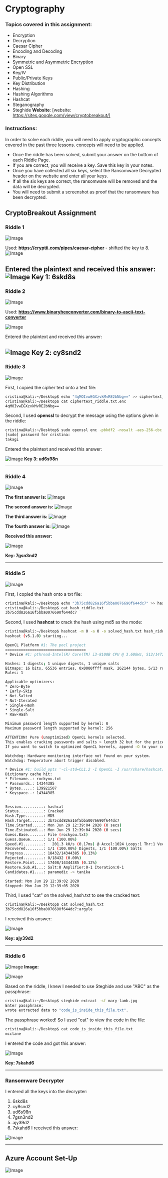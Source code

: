 # Cryptography
### Topics covered in this assignment:
- Encryption
- Decryption
- Caesar Cipher
- Encoding and Decoding
- Binary
- Symmetric and Asymmetric Encryption
- Open SSL
- Key/IV
- Public/Private Keys
- Key Distribution
- Hashing
- Hashing Algorithms
- Hashcat
- Steganography
- Steghide
**Website**: [website: https://sites.google.com/view/cryptobreakout/]

### Instructions:
In order to solve each riddle, you will need to apply cryptographic concepts covered in the past three lessons.
concepts will need to be applied.
- Once the riddle has been solved, submit your answer on the bottom of each Riddle Page.
- If you are correct, you will receive a key. Save this key in your notes.
- Once you have collected all six keys, select the Ransomware Decrypted header on the website and enter all your keys.
- If all the six keys are correct, the ransomware will be removed and the data will be decrypted.
- You will need to submit a screenshot as proof that the ransomware has been decrypted.
## CryptoBreakout Assignment
### Riddle 1

![Image](https://github.com/criscollazos/ucla-cybersecurity-assignments/blob/master/images/Cryptography21.png)


Used: **https://cryptii.com/pipes/caesar-cipher** - shifted the key to 8.
![Image](https://github.com/criscollazos/ucla-cybersecurity-assignments/blob/master/images/Cryptography20.png)

Entered the plaintext and received this answer:
![Image](https://github.com/criscollazos/ucla-cybersecurity-assignments/blob/master/images/Cryptography19.png)
**Key 1: 6skd8s**
---
### Riddle 2
![Image](https://github.com/criscollazos/ucla-cybersecurity-assignments/blob/master/images/Cryptography18.png)


Used: **https://www.binaryhexconverter.com/binary-to-ascii-text-converter**

![Image](https://github.com/criscollazos/ucla-cybersecurity-assignments/blob/master/images/Cryptography17.png)

Entered the plaintext and received this answer:

![Image](https://github.com/criscollazos/ucla-cybersecurity-assignments/blob/master/images/Cryptography16.png)
**Key 2: cy8snd2**
---
### Riddle 3

![Image](https://github.com/criscollazos/ucla-cybersecurity-assignments/blob/master/images/Cryptography15.png)

First, I copied the cipher text onto a text file:
```bash
cristina@kali:~/Desktop$ echo "4qMOIvwEGXzvkMvRE2bNbg==" >> ciphertext_riddle.txt.enc
cristina@kali:~/Desktop$ cat ciphertext_riddle.txt.enc 
4qMOIvwEGXzvkMvRE2bNbg==
```

Second, I used **openssl** to decrypt the message using the options given in the riddle:
```bash
cristina@kali:~/Desktop$ sudo openssl enc -pbkdf2 -nosalt -aes-256-cbc -in ciphertext_riddle.txt.enc -d -base64 -K 5284A3B154D99487D9D8D8508461A478C7BEB67081A64AD9A15147906E8E8564 -iv 1907C5E255F7FC9A6B47B0E789847AED
[sudo] password for cristina: 
takagi
```

Entered the plaintext and received this answer:

![Image](https://github.com/criscollazos/ucla-cybersecurity-assignments/blob/master/images/Cryptography14.png)
**Key 3: ud6s98n**

---
### Riddle 4

![Image](https://github.com/criscollazos/ucla-cybersecurity-assignments/blob/master/images/Cryptography13.png)

**The first answer is:**
![Image](https://github.com/criscollazos/ucla-cybersecurity-assignments/blob/master/images/Cryptography12.png)

**The second answer is:** 
![Image](https://github.com/criscollazos/ucla-cybersecurity-assignments/blob/master/images/Cryptography11.png)

**The third answer is:**
![Image](https://github.com/criscollazos/ucla-cybersecurity-assignments/blob/master/images/Cryptography10.png)

**The fourth answer is:**
![Image](https://github.com/criscollazos/ucla-cybersecurity-assignments/blob/master/images/Cryptography9.png)

**Received this answer:**

![Image](https://github.com/criscollazos/ucla-cybersecurity-assignments/blob/master/images/Cryptography8.png)

**Key: 7gsn3nd2**

---
### Riddle 5

![Image](https://github.com/criscollazos/ucla-cybersecurity-assignments/blob/master/images/Cryptography7.png)

First, I copied the hash onto a txt file:
```bash
cristina@kali:~/Desktop$ echo "3b75cdd826a16f5bba0076690f644dc7" >> hash_riddle.txt
cristina@kali:~/Desktop$ cat hash_riddle.txt 
3b75cdd826a16f5bba0076690f644dc7
```

Second, I used **hashcat** to crack the hash using md5 as the mode:
```bash
cristina@kali:~/Desktop$ hashcat -m 0 -a 0 -o solved_hash.txt hash_riddle.txt rockyou.txt --force
hashcat (v5.1.0) starting...

OpenCL Platform #1: The pocl project
====================================
* Device #1: pthread-Intel(R) Core(TM) i3-8100B CPU @ 3.60GHz, 512/1472 MB allocatable, 1MCU

Hashes: 1 digests; 1 unique digests, 1 unique salts
Bitmaps: 16 bits, 65536 entries, 0x0000ffff mask, 262144 bytes, 5/13 rotates
Rules: 1

Applicable optimizers:
* Zero-Byte
* Early-Skip
* Not-Salted
* Not-Iterated
* Single-Hash
* Single-Salt
* Raw-Hash

Minimum password length supported by kernel: 0
Maximum password length supported by kernel: 256

ATTENTION! Pure (unoptimized) OpenCL kernels selected.
This enables cracking passwords and salts > length 32 but for the price of drastically reduced performance.                                                           
If you want to switch to optimized OpenCL kernels, append -O to your commandline.

Watchdog: Hardware monitoring interface not found on your system.
Watchdog: Temperature abort trigger disabled.

* Device #1: build_opts '-cl-std=CL1.2 -I OpenCL -I /usr/share/hashcat/OpenCL -D LOCAL_MEM_TYPE=2 -D VENDOR_ID=64 -D CUDA_ARCH=0 -D AMD_ROCM=0 -D VECT_SIZE=8 -D DEVICE_TYPE=2 -D DGST_R0=0 -D DGST_R1=3 -D DGST_R2=2 -D DGST_R3=1 -D DGST_ELEM=4 -D KERN_TYPE=0 -D _unroll'                                                                
Dictionary cache hit:
* Filename..: rockyou.txt
* Passwords.: 14344385
* Bytes.....: 139921507
* Keyspace..: 14344385

                                                 
Session..........: hashcat
Status...........: Cracked
Hash.Type........: MD5
Hash.Target......: 3b75cdd826a16f5bba0076690f644dc7
Time.Started.....: Mon Jun 29 12:39:04 2020 (0 secs)
Time.Estimated...: Mon Jun 29 12:39:04 2020 (0 secs)
Guess.Base.......: File (rockyou.txt)
Guess.Queue......: 1/1 (100.00%)
Speed.#1.........:   201.3 kH/s (0.17ms) @ Accel:1024 Loops:1 Thr:1 Vec:8
Recovered........: 1/1 (100.00%) Digests, 1/1 (100.00%) Salts
Progress.........: 18432/14344385 (0.13%)
Rejected.........: 0/18432 (0.00%)
Restore.Point....: 17408/14344385 (0.12%)
Restore.Sub.#1...: Salt:0 Amplifier:0-1 Iteration:0-1
Candidates.#1....: paramedic -> tanika

Started: Mon Jun 29 12:39:02 2020
Stopped: Mon Jun 29 12:39:05 2020
```

Third, I used "cat" on the solved_hash.txt to see the cracked text:
```bash
cristina@kali:~/Desktop$ cat solved_hash.txt 
3b75cdd826a16f5bba0076690f644dc7:argyle 
```

I received this answer:

![Image](https://github.com/criscollazos/ucla-cybersecurity-assignments/blob/master/images/Cryptography6.png)

**Key: ajy39d2**

---
### Riddle 6
![Image](https://github.com/criscollazos/ucla-cybersecurity-assignments/blob/master/images/Cryptography5.png)
**Image:**

![Image](https://github.com/criscollazos/ucla-cybersecurity-assignments/blob/master/images/Cryptography4.png)

Based on the riddle, I knew I needed to use Steghide and use "ABC" as the passphrase:
```bash
cristina@kali:~/Desktop$ steghide extract -sf mary-lamb.jpg 
Enter passphrase: 
wrote extracted data to "code_is_inside_this_file.txt".
```

The passphrase worked! So I used "cat" to view the code in the file:
```bash
cristina@kali:~/Desktop$ cat code_is_inside_this_file.txt 
mcclane
```

I entered the code and got this answer:

![Image](https://github.com/criscollazos/ucla-cybersecurity-assignments/blob/master/images/Cryptography3.png)

**Key: 7skahd6**

---
### Ransomware Decrypter
I entered all the keys into the decrypter:
1. 6skd8s
1. cy8snd2
1. ud6s98n
1. 7gsn3nd2
1. ajy39d2
1. 7skahd6
I received this answer:

![Image](https://github.com/criscollazos/ucla-cybersecurity-assignments/blob/master/images/Cryptography2.png)

---
## Azure Account Set-Up

![Image](https://github.com/criscollazos/ucla-cybersecurity-assignments/blob/master/images/Cryptography1.png)


